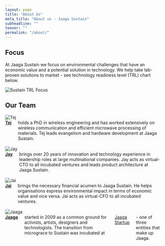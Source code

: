 ```yaml
---
layout: page
title: "About Us"
meta_title: "About us - Jaaga Sustain"
subheadline: ""
teaser: ""
permalink: "/about/"
---
```


## Focus
At Jaaga Sustain we focus on environmental challenges that have an economic value and a potential solution in technology. We help take lab-proven solutions to market - see technology readiness level (TRL) chart below.

<div class="small-12 text-center columns">
    <img src="http://jaagasustain.in/images/trl-sustain.png" alt="Sustain TRL Focus">
</div>

## Our Team

<div class="row">
  <div class="large-6 columns">
  	<img src="{{ site.url }}{{ site.baseurl }}/images/tej.png" alt="Tej">
  </div>
  <div class="large-6 columns">
  	<b><a href="https://www.linkedin.com/in/tejpochiraju">Tej</a></b> holds a PhD in wireless engineering and has worked extensively on wireless communication and efficient microwave processing of materials. Tej leads evangelism and hardware development at Jaaga Sustain.
  </div>
</div>
<br>

<div class="row">
  <div class="large-6 columns">
  	<img src="{{ site.url }}{{ site.baseurl }}/images/jay.jpg" alt="Jay">
  </div>
  <div class="large-6 columns">
  	<b><a href="">Jay</a></b> brings over 20 years of innovation and technology experience in leadership roles at large multinational companies. Jay acts as virtual-CTO to all incubated ventures and leads product architecture at Jaaga Sustain.
  </div>
</div>
<br>

<div class="row">
  <div class="large-6 columns">
  	<img src="{{ site.url }}{{ site.baseurl }}/images/jai.jpg" alt="Jai">
  </div>
  <div class="large-6 columns">
  	<b><a href="https://in.linkedin.com/in/jai-sharda-6955b316">Jai</a></b> brings the necessary financial acumen to Jaaga Sustain. He helps organisations express environmental impact in terms of economic value and vice versa. Jai acts as virtual-CFO to all incubated ventures.
  </div>
</div>
<br>

<div class="row">
  <div class="large-6 columns">
  	<img src="{{ site.url }}{{ site.baseurl }}/images/jaaga-logo.png" alt="Jaaga">
  </div>
  <div class="large-6 columns">
  	<b><a href="http://jaaga.in">Jaaga</a></b> started in 2009 as a common ground for activists, artists, designers and technologists. The transition from micrograce to Sustain was incubated at <a href="http://jaagastartup.in">Jaaga Startup</a> - one of three entities that make up Jaaga.
  </div>
</div>
<br>
